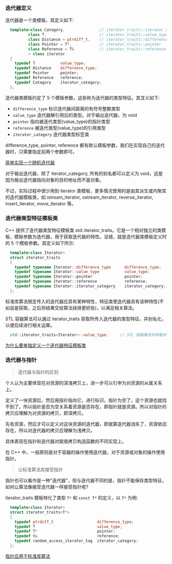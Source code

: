 
### 迭代器定义

迭代器是一个类模板，其定义如下:

```c++
  template<class Category,               // iterator_traits::iterator_category
          class T,                       // iterator_traits::value_type
          class Distance = ptrdiff_t,    // iterator_traits::difference_type
          class Pointer = T*,            // iterator_traits::pointer
          class Reference = T&           // iterator_traits::reference 
          > class iterator
  {
    typedef T           value_type;
    typedef Distance    difference_type;
    typedef Pointer     pointer;
    typedef Reference   reference;
    typedef Category    iterator_category;
  };
```

迭代器类模板约定了 5 个模板参数，这些称为迭代器的类型特征。其含义如下:
- `difference_type`     标识迭代器间距离的有符号整数类型
- `value_type`          迭代器解引用后的类型。对于输出迭代器，为 void
- `pointer`             指向被迭代类型(value_type)的指针类型
- `reference`           被迭代类型(value_type)的引用类型
- `iterator_category`   迭代器类型标签类


difference_type, pointer, reference 都有默认模板参数，我们在实现自己的迭代器时，只需要指定前两个参数即可。

[简单实现一个随机迭代器](t/01_my_iterator.cpp)

对于输出迭代器，除了 iterator_category, 所有的别名都可以定义为 void，这是因为输出迭代器指向对象的目的地址而不是对象。

不过，实际过程中很少用到 iterator 类模板，更多情况使用的是由其派生或内聚其的迭代器模板类，如 istream_iterator, ostream_iterator, reverse_iterator, insert_iterator, move_iterator 等。


### 迭代器类型特征模板类

C++ 提供了迭代器类型特征模板类 std::iterator_traits。它是一个相对独立的类模板，模板参数为迭代器，用于获取迭代器的特性。没错，就是迭代器类模板定义时的 5 个模板参数。其定义如下所示:
```c++
  template<class Iterator>
  struct iterator_traits
  {
    typedef typename Iterator::difference_type      difference_type;
    typedef typename Iterator::value_type           value_type;
    typedef typename Iterator::pointer              pointer;
    typedef typename Iterator::reference            reference;
    typedef typename Iterator::iterator_category    iterator_category;
  };
```

标准库算法限定传入的迭代器应具有某种特性，特征类使迭代器具有该种特性(不如说是获取，之后将结果交给算法抉择更好些)，以满足相关算法。

STL 容器算法可以通过 iterator_traits 获取所传入迭代器的类型特征，并别名化，以便后续进行相关运算。
```c++
  std::iterator_traits<Iterator>::value_type;     // STL 容器算法中获取对象类型
```

[为什么要单独定义一个迭代器特征模板类](99_拓展篇.md#为什么要引入迭代器特征模板类)


### 迭代器与指针

> 迭代器与指针的区别

个人认为主要体现在对资源的深浅拷贝上，进一步可以引申为对资源的从属关系上。

定义了一块资源后，然后用指针指向它，进行标识。指针为空了，这个资源也就找不到了。所以指针是否为空关系着资源是否存在，即指针就是资源。所以对指针的拷贝应理解为对资源的拷贝，即深拷贝。

先有资源，然后才可以定义对这块资源的迭代器，即就算迭代器消失了，资源依旧存在，所以对迭代器的拷贝应理解为浅拷贝。

具体表现在指针和迭代器对赋值拷贝构造函数的不同实现上。

在 C++ 中，一般原则是对于容器的操作使用迭代器，对于资源或对象的操作使用指针。

> 让标准算法库接受指针

指针也可以看作是一种"迭代器"，但与迭代器不同的是，指针不能保存类型特征。如何让算法像接受迭代器一样接受指针呢?

iterator_traits 模板特化了类型 `T*` 和 `const T*` 的定义，以 `T*` 为例:
```c++
  template<class Iterator>
  struct iterator_traits<T*>
  {
    typedef ptrdiff_t                   difference_type;
    typedef T                           value_type;
    typedef T*                          pointer;
    typedef t&                          reference;
    typedef random_access_iterator_tag  iterator_category;
  };
```

[指针应用于标准库算法](t/01_point_as_template_parameter.cpp)
